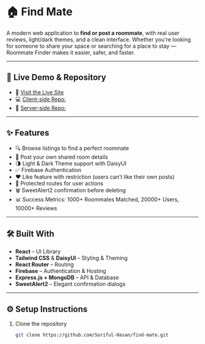 # 🏠 Find Mate

A modern web application to **find or post a roommate**, with real user reviews, light/dark themes, and a clean interface. Whether you're looking for someone to share your space or searching for a place to stay — Roommate Finder makes it easier, safer, and faster.

---

## 🔗 Live Demo & Repository

- 🔗 [Visit the Live Site](https://roommate-finder-45a3b.web.app/)
- 💻 [Client-side Repo:](https://github.com/Soriful-Hasan/find-mate.git)
- 🔧 [Server-side Repo:](https://github.com/Soriful-Hasan/find-mate-server)
---

## ✨ Features

- 🔍 Browse listings to find a perfect roommate
- 📝 Post your own shared room details
- 🌗 Light & Dark Theme support with DaisyUI
- ✅ Firebase Authentication
- ❤️ Like feature with restriction (users can’t like their own posts)
- 🔐 Protected routes for user actions
- 🗑️ SweetAlert2 confirmation before deleting
- 📊 Success Metrics: 1000+ Roommates Matched, 20000+ Users, 10000+ Reviews

---

## 🛠️ Built With

- **React** – UI Library
- **Tailwind CSS** & **DaisyUI** – Styling & Theming
- **React Router** – Routing
- **Firebase** – Authentication & Hosting
- **Express.js + MongoDB** – API & Database
- **SweetAlert2** – Elegant confirmation dialogs

---

## ⚙️ Setup Instructions

1. Clone the repository
   ```bash
   git clone https://github.com/Soriful-Hasan/find-mate.git
   ```
